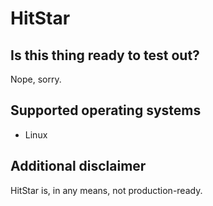 # HitStar



## Is this thing ready to test out?
Nope, sorry.

## Supported operating systems
- Linux

## Additional disclaimer
HitStar is, in any means, not production-ready.